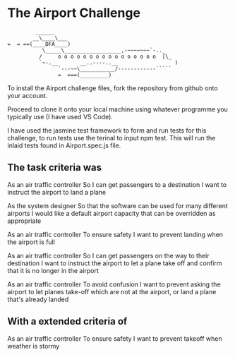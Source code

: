The Airport Challenge
=================

```
         ______
        __\____\___
=  = ==(____DFA____)
           \_____\__________________,-~~~~~~~`-.._
          /     o o o o o o o o o o o o o o o o  |\_
          `~-.__       __..----..__                  )
                `---~~\___________/------------`````
                =  ===(_________)

```

To install the Airport challenge files, fork  the repository from github onto your account. 

Proceed to clone it onto your local machine using whatever programme you typically use (I have used VS Code).

I have used the jasmine test framework to form and run tests for this challenge, to run tests use the terinal to input npm test. This will run the inlaid tests found in Airport.spec.js file.


The task criteria was
------------------------
As an air traffic controller
So I can get passengers to a destination
I want to instruct the airport to land a plane

As the system designer
So that the software can be used for many different airports
I would like a default airport capacity that can be overridden as appropriate

As an air traffic controller
To ensure safety
I want to prevent landing when the airport is full

As an air traffic controller
So I can get passengers on the way to their destination
I want to instruct the airport to let a plane take off and confirm that it is no longer in the airport

As an air traffic controller
To avoid confusion
I want to prevent asking the airport to let planes take-off which are not at the airport, or land a plane that's already landed


With a extended criteria of 
---------------------------
As an air traffic controller
To ensure safety
I want to prevent takeoff when weather is stormy